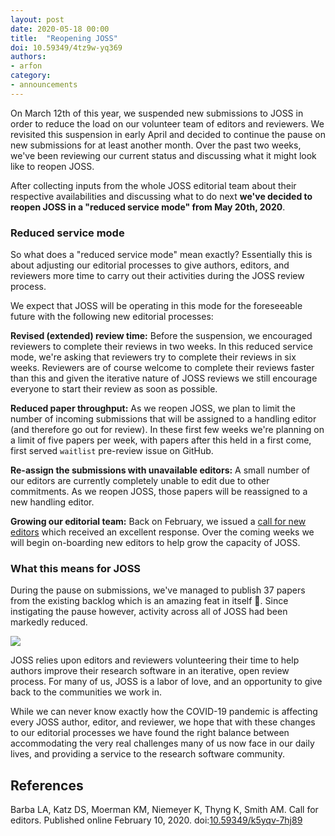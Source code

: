 ```yaml
---
layout: post
date: 2020-05-18 00:00
title:  "Reopening JOSS"
doi: 10.59349/4tz9w-yq369
authors:
- arfon
category:
- announcements
---
```


On March 12th of this year, we suspended new submissions to JOSS in order to reduce the load on our volunteer team of editors and reviewers. We revisited this suspension in early April and decided to continue the pause on new submissions for at least another month. Over the past two weeks, we've been reviewing our current status and discussing what it might look like to reopen JOSS.

After collecting inputs from the whole JOSS editorial team about their respective availabilities and discussing what to do next **we've decided to reopen JOSS in a "reduced service mode" from May 20th, 2020**.

### Reduced service mode

So what does a "reduced service mode" mean exactly? Essentially this is about adjusting our editorial processes to give authors, editors, and reviewers more time to carry out their activities during the JOSS review process.

We expect that JOSS will be operating in this mode for the foreseeable future with the following new editorial processes:

**Revised (extended) review time:** Before the suspension, we encouraged reviewers to complete their reviews in two weeks. In this reduced service mode, we're asking that reviewers try to complete their reviews in six weeks. Reviewers are of course welcome to complete their reviews faster than this and given the iterative nature of JOSS reviews we still encourage everyone to start their review as soon as possible.

**Reduced paper throughput:** As we reopen JOSS, we plan to limit the number of incoming submissions that will be assigned to a handling editor (and therefore go out for review). In these first few weeks we're planning on a limit of five papers per week, with papers after this held in a first come, first served `waitlist` pre-review issue on GitHub.

**Re-assign the submissions with unavailable editors:** A small number of our editors are currently completely unable to edit due to other commitments. As we reopen JOSS, those papers will be reassigned to a new handling editor.

**Growing our editorial team:** Back on February, we issued a [call for new editors](https://doi.org/10.59349/k5yqv-7hj89) which received an excellent response. Over the coming weeks we will begin on-boarding new editors to help grow the capacity of JOSS.

### What this means for JOSS

During the pause on submissions, we've managed to publish 37 papers from the existing backlog which is an amazing feat in itself 💖. Since instigating the pause however, activity across all of JOSS had been markedly reduced.

![](https://user-images.githubusercontent.com/4483/82119417-62da3e00-974c-11ea-91a5-a9b3efa3e6a6.png)

JOSS relies upon editors and reviewers volunteering their time to help authors improve their research software in an iterative, open review process. For many of us, JOSS is a labor of love, and an opportunity to give back to the communities we work in.

While we can never know exactly how the COVID-19 pandemic is affecting every JOSS author, editor, and reviewer, we hope that with these changes to our editorial processes we have found the right balance between accommodating the very real challenges many of us now face in our daily lives, and providing a service to the research software community.

## References

Barba LA, Katz DS, Moerman KM, Niemeyer K, Thyng K, Smith AM. Call for editors. Published online February 10, 2020. doi:<a href="https://doi.org/10.59349/k5yqv-7hj89">10.59349/k5yqv-7hj89</a>
